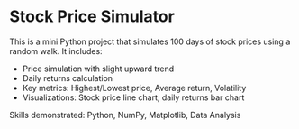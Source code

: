 # Stock Price Simulator

This is a mini Python project that simulates 100 days of stock prices using a random walk. 
It includes:
- Price simulation with slight upward trend
- Daily returns calculation
- Key metrics: Highest/Lowest price, Average return, Volatility
- Visualizations: Stock price line chart, daily returns bar chart

Skills demonstrated: Python, NumPy, Matplotlib, Data Analysis

